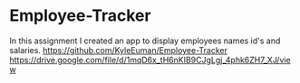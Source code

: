 # Employee-Tracker
In this assignment I created an app to display employees names id's and salaries.
https://github.com/KyleEuman/Employee-Tracker
https://drive.google.com/file/d/1mqD6x_tH6nKIB9CJgLgj_4phk6ZH7_XJ/view
